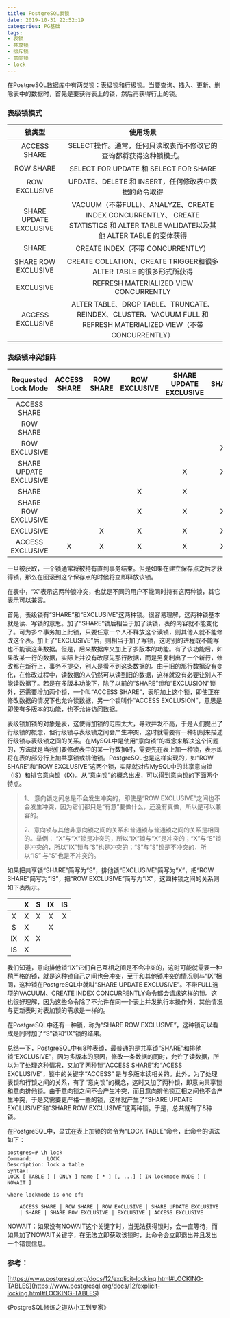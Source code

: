 ```yaml
---
title: PostgreSQL表锁
date: 2019-10-31 22:52:19
categories: PG基础
tags:
- 表锁
- 共享锁
- 排斥锁
- 意向锁
- lock
---
```


在PostgreSQL数据库中有两类锁：表级锁和行级锁。当要查询、插入、更新、删除表中的数据时，首先是要获得表上的锁，然后再获得行上的锁。

### 表级锁模式

|         锁类型         |                                                              使用场景                                                             |
|:----------------------:|:---------------------------------------------------------------------------------------------------------------------------------:|
| ACCESS SHARE           | SELECT操作。通常，任何只读取表而不修改它的查询都将获得这种锁模式。                                                                |
| ROW SHARE              | SELECT FOR UPDATE 和 SELECT FOR SHARE                                                                                             |
| ROW EXCLUSIVE          | UPDATE、DELETE 和 INSERT，任何修改表中数据的命令取得                                                                              |
| SHARE UPDATE EXCLUSIVE | VACUUM（不带FULL）、ANALYZE、CREATE INDEX CONCURRENTLY、 CREATE STATISTICS 和 ALTER TABLE VALIDATE以及其他 ALTER TABLE 的变体获得 |
| SHARE                  | CREATE INDEX（不带 CONCURRENTLY）                                                                                                 |
| SHARE ROW EXCLUSIVE    | CREATE COLLATION、CREATE TRIGGER和很多 ALTER TABLE 的很多形式所获得                                                               |
| EXCLUSIVE              | REFRESH MATERIALIZED VIEW CONCURRENTLY                                                                                            |
| ACCESS EXCLUSIVE       | ALTER TABLE、DROP TABLE、TRUNCATE、REINDEX、CLUSTER、VACUUM FULL 和 REFRESH MATERIALIZED VIEW（不带CONCURRENTLY）                 |


### 表级锁冲突矩阵

|   Requested Lock Mode  | ACCESS SHARE | ROW SHARE | ROW EXCLUSIVE | SHARE UPDATE EXCLUSIVE | SHARE | SHARE ROW EXCLUSIVE | EXCLUSIVE | ACCESS EXCLUSIVE |
|:----------------------:|:------------:|:---------:|:-------------:|:----------------------:|:-----:|:-------------------:|:---------:|:----------------:|
|      ACCESS SHARE      |              |           |               |                        |       |                     |           |         X        |
|        ROW SHARE       |              |           |               |                        |       |                     |     X     |         X        |
|      ROW EXCLUSIVE     |              |           |               |                        |   X   |          X          |     X     |         X        |
| SHARE UPDATE EXCLUSIVE |              |           |               |            X           |   X   |          X          |     X     |         X        |
|          SHARE         |              |           |       X       |            X           |       |          X          |     X     |         X        |
|   SHARE ROW EXCLUSIVE  |              |           |       X       |            X           |   X   |          X          |     X     |         X        |
|        EXCLUSIVE       |              |     X     |       X       |            X           |   X   |          X          |     X     |         X        |
|    ACCESS EXCLUSIVE    |       X      |     X     |       X       |            X           |   X   |          X          |     X     |         X        |

一旦被获取，一个锁通常将被持有直到事务结束。但是如果在建立保存点之后才获得锁，那么在回滚到这个保存点的时候将立即释放该锁。

在表中，“X”表示这两种锁冲突，也就是不同的用户不能同时持有这两种锁，其它
表示可以兼容。

首先，表级锁有“SHARE”和“EXCLUSIVE”这两种锁。很容易理解，这两种锁基本就是读、写锁的意思。加了“SHARE”锁后相当于加了读锁，表的内容就不能变化了。可为多个事务加上此锁，只要任意一个人不释放这个读锁，则其他人就不能修改这个表。加上了“EXCLUSIVE”后，则相当于加了写锁，这时别的进程既不能写也不能读这条数据。但是，后来数据库又加上了多版本的功能。有了该功能后，如果改某一行的数据，实际上并没有改原先那行数据，而是另复制出了一个新行，修改都在新行上，事务不提交，别人是看不到这条数据的。由于旧的那行数据没有变化，在修改过程中，读数据的人仍然可以读到旧的数据，这样就没有必要让别人不能读数据了。若是在多版本功能下，除了以前的“SHARE”锁和“EXCLUSION”锁外，还需要增加两个锁，一个叫“ACCESS SHARE”，表明加上这个锁，即使正在修改数据的情况下也允许读数据，另一个锁叫作“ACCESS EXCLUSION”，意思是即使有多版本的功能，也不允许访问数据。

表级锁加锁的对象是表，这使得加锁的范围太大，导致并发不高，于是人们提出了行级锁的概念，但行级锁与表级锁之间会产生冲突，这时就需要有一种机制来描述行级锁与表级锁之间的关系。在MySQL中是使用“意向锁”的概念来解决这个问题的，方法就是当我们要修改表中的某一行数据时，需要先在表上加一种锁，表示即将在表的部分行上加共享锁或排他锁。PostgreSQL也是这样实现的，如“ROW SHARE”和“ROW EXCLUSIVE”这两个锁，实际就对应MySQL中的共享意向锁（IS）和排它意向锁（IX）。从“意向锁”的概念出发，可以得到意向锁的下面两个特点。

> 1、 意向锁之间总是不会发生冲突的，即使是“ROW EXCLUSIVE”之间也不会发生冲突，因为它们都只是“有意”要做什么，还没有真做，所以是可以兼容的。
> 
> 2、意向锁与其他非意向锁之间的关系和普通锁与普通锁之间的关系是相同的。举例：
> “X”与“X”锁是冲突的，所以“IX”锁与“X”是冲突的；“X”与“S”锁是冲突的，所以“IX”锁与“S”也是冲突的；“S”与“S”锁是不冲突的，所以“IS” 与“S”也是不冲突的。

如果把共享锁“SHARE”简写为“S”，排他锁“EXCLUSIVE”简写为“X”，把“ROW SHARE”简写为“IS”，把“ROW EXCLUSIVE”简写为“IX”，这四种锁之间的关系则如下表所示。

|    | X | S | IX | IS |
|:--:|:-:|:-:|:--:|:--:|
|  X | X | X |  X |  X |
|  S | X |   |  X |    |
| IX | X | X |    |    |
| IS | X |   |    |    |


我们知道，意向排他锁“IX”它们自己互相之间是不会冲突的，这时可能就需要一种稍严格的锁，就是这种锁自己之间也会冲突，至于和其他锁冲突的情况则与“IX”相同，这种锁在PostgreSQL中就叫“SHARE UPDATE EXCLUSIVE”。不带FULL选项的VACUUM、CREATE INDEX CONCURRENTLY命令都会请求这样的锁。这也很好理解，因为这些命令除了不允许在同一个表上并发执行本操作外，其他情况与更新表时对表加锁的需求是一样的。

在PostgreSQL中还有一种锁，称为“SHARE ROW EXCLUSIVE”，这种锁可以看成是同时加了“S”锁和“IX”锁的结果。

总结一下，PostgreSQL中有8种表锁，最普通的是共享锁“SHARE”和排他锁“EXCLUSIVE”，因为多版本的原因，修改一条数据的同时，允许了读数据，所以为了处理这种情况，又加了两种锁“ACCESS SHARE”和“ACESS EXCLUSIVE”，锁中的关键字“ACCESS”
是与多版本读相关的。此外，为了处理表锁和行锁之间的关系，有了“意向锁”的概念，这时又加了两种锁，即意向共享锁和意向排他锁。由于意向锁之间不会产生冲突，而且意向排他锁互相之间也不会产生冲突，于是又需要更严格一些的锁，这样就产生了“SHARE UPDATE EXCLUSIVE”和“SHARE ROW EXCLUSIVE”这两种锁。于是，总共就有了8种锁。

在PostgreSQL中，显式在表上加锁的命令为“LOCK TABLE”命令，此命令的语法如下：

```
postgres=# \h lock
Command:     LOCK
Description: lock a table
Syntax:
LOCK [ TABLE ] [ ONLY ] name [ * ] [, ...] [ IN lockmode MODE ] [ NOWAIT ]

where lockmode is one of:

    ACCESS SHARE | ROW SHARE | ROW EXCLUSIVE | SHARE UPDATE EXCLUSIVE
    | SHARE | SHARE ROW EXCLUSIVE | EXCLUSIVE | ACCESS EXCLUSIVE

```
NOWAIT：如果没有NOWAIT这个关键字时，当无法获得锁时，会一直等待，而如果加了NOWAIT关键字，在无法立即获取该锁时，此命令会立即退出并且发出一个错误信息。

### 参考：

[https://www.postgresql.org/docs/12/explicit-locking.html#LOCKING-TABLES](https://www.postgresql.org/docs/12/explicit-locking.html#LOCKING-TABLES)

《PostgreSQL修炼之道从小工到专家》